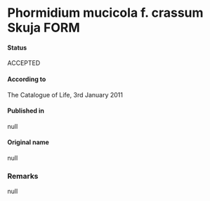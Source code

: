 Phormidium mucicola f. crassum Skuja FORM
=======

#### Status
ACCEPTED

#### According to
The Catalogue of Life, 3rd January 2011

#### Published in
null

#### Original name
null

### Remarks
null